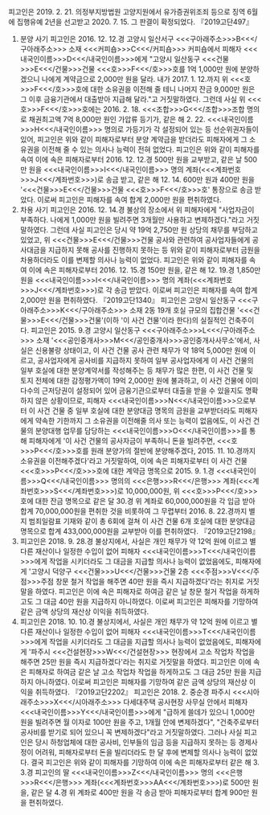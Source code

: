 피고인은 2019. 2. 21. 의정부지방법원 고양지원에서 유가증권위조죄 등으로 징역 6월에 집행유예 2년을 선고받고 2020. 7. 15. 그 판결이 확정되었다.
『2019고단497』
1. 분양 사기
피고인은 2016. 12. 12.경 고양시 일산서구 <<<구아래주소>>>B<<</구아래주소>>> 소재 <<<커피숍>>>C<<</커피숍>>> 커피숍에서 피해자 <<<내국인이름>>>D<<</내국인이름>>>에게 "고양시 일산동구 <<<건물>>>E<<</건물>>>건물 <<<호>>>F<<</호>>>호를 1억 1,000만 원에 분양하겠으니 나에게 계약금으로 2,000만 원을 달라. 내가 2017. 1. 12.까지 위 <<<호>>>F<<</호>>>호에 대한 소유권을 이전해 줄 테니 나머지 잔금 9,000만 원은 그 이후 금융기관에서 대출받아 지급해 달라."고 거짓말하였다.
그런데 사실 위 <<<호>>>F<<</호>>>호에는 2016. 2. 18. <<<조합>>>G<<</조합>>>조합 명의로 채권최고액 7억 8,000만 원인 가압류 등기가, 같은 해 2. 22. <<<내국인이름>>>H<<</내국인이름>>> 명의로 가등기가 각 설정되어 있는 등 선순위권자들이 있어, 피고인은 위와 같이 피해자로부터 분양 계약금을 받더라도 피해자에게 그 소유권을 이전해 줄 수 있는 의사나 능력이 전혀 없었다.
피고인은 위와 같이 피해자를 속여 이에 속은 피해자로부터 2016. 12. 12.경 500만 원을 교부받고, 같은 날 500만 원을 <<<내국인이름>>>I<<</내국인이름>>> 명의 계좌(<<<계좌번호>>>J<<</계좌번호>>>)로 송금 받고, 같은 해 12. 14. 600만 원과 400만 원을 '<<<건물>>>E<<</건물>>>건물 <<<호>>>F<<</호>>>호' 통장으로 송금 받았다.
이로써 피고인은 피해자를 속여 합계 2,000만 원을 편취하였다.
2. 차용 사기
피고인은 2016. 12. 14.경 불상의 장소에서 위 피해자에게 "사업자금이 부족하다. 나에게 1,000만 원을 빌려주면 3개월만 사용하고 변제하겠다."라고 거짓말하였다.
그런데 사실 피고인은 당시 약 19억 2,750만 원 상당의 채무를 부담하고 있었고, 위 <<<건물>>>E<<</건물>>>건물 공사와 관련하여 공사업자들에게 공사대금을 지급하지 못해 공사를 진행하지 못하는 등 위와 같이 피해자로부터 금원을 차용하더라도 이를 변제할 의사나 능력이 없었다.
피고인은 위와 같이 피해자를 속여 이에 속은 피해자로부터 2016. 12. 15.경 150만 원을, 같은 해 12. 19.경 1,850만 원을 <<<내국인이름>>>I<<</내국인이름>>> 명의 계좌(<<<계좌번호>>>J<<</계좌번호>>>)로 각 송금 받았다.
이로써 피고인은 피해자를 속여 합계 2,000만 원을 편취하였다.
『2019고단1340』
피고인은 고양시 일산동구 <<<구아래주소>>>K<<</구아래주소>>> 소재 2동 19개 호실 규모의 집합건물 '<<<건물>>>E<<</건물>>>건물'(이하 '이 사건 건물'이라 한다)의 실질적인 건축주이다.
피고인은 2015. 9.경 고양시 일산동구 <<<구아래주소>>>L<<</구아래주소>>> 소재 '<<<공인중개사>>>M<<</공인중개사>>>공인중개사사무소'에서, 사실은 신용불량 상태이고, 이 사건 건물 공사 관련 채무가 약 18억 5,000만 원에 이르고, 공사업자에게 공사비를 지급하지 못하여 일부 공사업자에게 이 사건 건물의 일부 호실에 대한 분양계약서를 작성해주는 등 채무가 많은 한편, 이 사건 건물 및 토지 전체에 대한 감정평가액이 19억 2,000만 원에 불과하고, 이 사건 건물에 이미 다수의 근저당권이 설정되어 있어 금융기관으로부터 대출을 받을 수 있을지도 명확하지 않은 상황이므로, 피해자 <<<내국인이름>>>N<<</내국인이름>>>으로부터 이 사건 건물 중 일부 호실에 대한 분양대금 명목의 금원을 교부받더라도 피해자에게 약속한 기한까지 그 소유권을 이전해줄 의사 또는 능력이 없음에도, 이 사건 건물의 분양대행 업무를 담당하는 <<<내국인이름>>>O<<</내국인이름>>>를 통해 피해자에게 '이 사건 건물의 공사자금이 부족하니 돈을 빌려주면, <<<호>>>P<<</호>>>호를 원래 분양가의 절반에 분양해주겠다, 2015. 11. 10.경까지 소유권을 이전해주겠다'라고 거짓말하여, 이에 속은 피해자로부터 이 사건 건물 <<<호>>>P<<</호>>>호에 대한 계약금 명목으로 2015. 9. 1.경 <<<내국인이름>>>Q<<</내국인이름>>> 명의의 <<<은행>>>R<<</은행>>> 계좌(<<<계좌번호>>>S<<</계좌번호>>>)로 10,000,000원, 위 <<<호>>>P<<</호>>>호에 대한 잔금 명목으로 같은 달 30.경 위 계좌로 60,000,000원을 각 입금 받아 합계 70,000,000원을 편취한 것을 비롯하여 그 무렵부터 2016. 8. 22.경까지 별지 범죄일람표 기재와 같이 총 6회에 걸쳐 이 사건 건물 6개 호실에 대한 분양대금 명목으로 합계 433,000,000원을 교부받아 이를 편취하였다.
『2019고단2198』
1. 피고인은 2018. 9. 28.경 불상지에서, 사실은 개인 채무가 약 12억 원에 이르고 별다른 재산이나 일정한 수입이 없어 피해자 <<<내국인이름>>>T<<</내국인이름>>>에게 작업을 시키더라도 그 대금을 지급할 의사나 능력이 없었음에도, 피해자에게 '고양시 덕양구 <<<건물>>>U<<</건물>>>건물 2층 <<<주점>>>V<<</주점>>>주점 창문 철거 작업을 해주면 40만 원을 즉시 지급하겠다'라는 취지로 거짓말을 하였다.
피고인은 이에 속은 피해자로 하여금 같은 날 창문 철거 작업을 하게하고도 그 대금 40만 원을 지급하지 아니하였다.
이로써 피고인은 피해자를 기망하여 같은 금액 상당의 재산상 이익을 취득하였다.
2. 피고인은 2018. 10. 10.경 불상지에서, 사실은 개인 채무가 약 12억 원에 이르고 별다른 재산이나 일정한 수입이 없어 피해자 <<<내국인이름>>>T<<</내국인이름>>>에게 작업을 시키더라도 그 대금을 지급할 의사나 능력이 없었음에도, 피해자에게 '파주시 <<<건설현장>>>W<<</건설현장>>> 현장에서 고소 작업차 작업을 해주면 25만 원을 즉시 지급하겠다'라는 취지로 거짓말을 하였다.
피고인은 이에 속은 피해자로 하여금 같은 날 고소 작업차 작업을 하게하고도 그 대금 25만 원을 지급하지 아니하였다.
이로써 피고인은 피해자를 기망하여 같은 금액 상당의 재산상 이익을 취득하였다.
『2019고단2202』
피고인은 2018. 2. 중순경 파주시 <<<시아래주소>>>X<<</시아래주소>>> 다세대주택 공사현장 사무실 안에서 피해자 <<<내국인이름>>>Y<<</내국인이름>>>에게 "급하게 쓸데가 있으니 1,000만 원을 빌려주면 월 이자로 100만 원을 주고, 1개월 안에 변제하겠다", "건축주로부터 공사비를 받기로 되어 있으니 꼭 변제하겠다"라고 거짓말하였다.
그러나 사실 피고인은 당시 하청업체에 대한 공사비, 인부들의 임금 등을 지급하지 못하는 등 경제사정이 어려워, 피해자로부터 돈을 빌리더라도 한 달 후에 변제할 의사나 능력이 없었다.
결국 피고인은 위와 같이 피해자를 기망하여 이에 속은 피해자로부터 같은 해 3. 3.경 피고인의 딸 <<<내국인이름>>>Z<<</내국인이름>>> 명의 <<<은행>>>R<<</은행>>> 계좌(<<<계좌번호>>>AA<<</계좌번호>>>)로 500만 원을, 같은 달 4.경 위 계좌로 400만 원을 각 송금 받아 피해자로부터 합계 900만 원을 편취하였다.